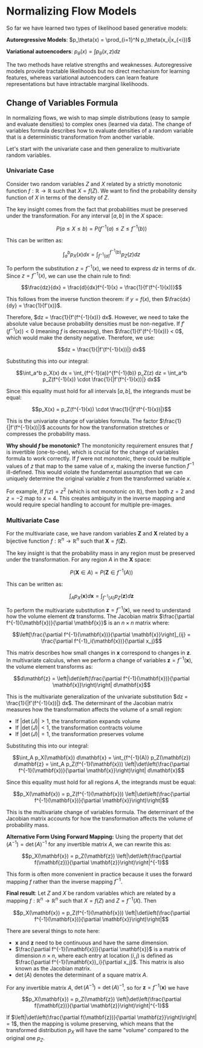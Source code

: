 # Normalizing Flow Models

So far we have learned two types of likelihood based generative models:

**Autoregressive Models**: $p_\theta(x) = \prod_{i=1}^N p_\theta(x_i|x_{<i})$

**Variational autoencoders**: $p_\theta(x) = \int p_\theta(x,z)dz$

The two methods have relative strengths and weaknesses. Autoregressive models provide tractable likelihoods but no direct mechanism for learning features, whereas variational autoencoders can learn feature representations but have intractable marginal likelihoods.

## Change of Variables Formula

In normalizing flows, we wish to map simple distributions (easy to sample and evaluate densities) to complex ones (learned via data). The change of variables formula describes how to evaluate densities of a random variable that is a deterministic transformation from another variable.

Let's start with the univariate case and then generalize to multivariate random variables.

### Univariate Case

Consider two random variables $Z$ and $X$ related by a strictly monotonic function $f: \mathbb{R} \rightarrow \mathbb{R}$ such that $X = f(Z)$. We want to find the probability density function of $X$ in terms of the density of $Z$.

The key insight comes from the fact that probabilities must be preserved under the transformation. For any interval $[a, b]$ in the $X$ space:

$$P(a \leq X \leq b) = P(f^{-1}(a) \leq Z \leq f^{-1}(b))$$

This can be written as:

$$\int_a^b p_X(x) dx = \int_{f^{-1}(a)}^{f^{-1}(b)} p_Z(z) dz$$

To perform the substitution $z = f^{-1}(x)$, we need to express $dz$ in terms of $dx$. Since $z = f^{-1}(x)$, we can use the chain rule to find:

$$\frac{dz}{dx} = \frac{d}{dx}f^{-1}(x) = \frac{1}{f'(f^{-1}(x))}$$

This follows from the inverse function theorem: if $y = f(x)$, then $\frac{dx}{dy} = \frac{1}{f'(x)}$.

Therefore, $dz = \frac{1}{f'(f^{-1}(x))} dx$. However, we need to take the absolute value because probability densities must be non-negative. If $f'(f^{-1}(x)) < 0$ (meaning $f$ is decreasing), then $\frac{1}{f'(f^{-1}(x))} < 0$, which would make the density negative. Therefore, we use:

$$dz = \frac{1}{|f'(f^{-1}(x))|} dx$$

Substituting this into our integral:

$$\int_a^b p_X(x) dx = \int_{f^{-1}(a)}^{f^{-1}(b)} p_Z(z) dz = \int_a^b p_Z(f^{-1}(x)) \cdot \frac{1}{|f'(f^{-1}(x))|} dx$$

Since this equality must hold for all intervals $[a, b]$, the integrands must be equal:

$$p_X(x) = p_Z(f^{-1}(x)) \cdot \frac{1}{|f'(f^{-1}(x))|}$$

This is the univariate change of variables formula. The factor $\frac{1}{|f'(f^{-1}(x))|}$ accounts for how the transformation stretches or compresses the probability mass.

**Why should $f$ be monotonic?** The monotonicity requirement ensures that $f$ is invertible (one-to-one), which is crucial for the change of variables formula to work correctly. If $f$ were not monotonic, there could be multiple values of $z$ that map to the same value of $x$, making the inverse function $f^{-1}$ ill-defined. This would violate the fundamental assumption that we can uniquely determine the original variable $z$ from the transformed variable $x$.

For example, if $f(z) = z^2$ (which is not monotonic on $\mathbb{R}$), then both $z = 2$ and $z = -2$ map to $x = 4$. This creates ambiguity in the inverse mapping and would require special handling to account for multiple pre-images.

### Multivariate Case

For the multivariate case, we have random variables $\mathbf{Z}$ and $\mathbf{X}$ related by a bijective function $f: \mathbb{R}^n \rightarrow \mathbb{R}^n$ such that $\mathbf{X} = f(\mathbf{Z})$.

The key insight is that the probability mass in any region must be preserved under the transformation. For any region $A$ in the $\mathbf{X}$ space:

$$P(\mathbf{X} \in A) = P(\mathbf{Z} \in f^{-1}(A))$$

This can be written as:

$$\int_A p_X(\mathbf{x}) d\mathbf{x} = \int_{f^{-1}(A)} p_Z(\mathbf{z}) d\mathbf{z}$$

To perform the multivariate substitution $\mathbf{z} = f^{-1}(\mathbf{x})$, we need to understand how the volume element $d\mathbf{z}$ transforms. The Jacobian matrix $\frac{\partial f^{-1}(\mathbf{x})}{\partial \mathbf{x}}$ is an $n \times n$ matrix where:

$$\left[\frac{\partial f^{-1}(\mathbf{x})}{\partial \mathbf{x}}\right]_{ij} = \frac{\partial f^{-1}_i(\mathbf{x})}{\partial x_j}$$

This matrix describes how small changes in $\mathbf{x}$ correspond to changes in $\mathbf{z}$. In multivariate calculus, when we perform a change of variables $\mathbf{z} = f^{-1}(\mathbf{x})$, the volume element transforms as:

$$d\mathbf{z} = \left|\det\left(\frac{\partial f^{-1}(\mathbf{x})}{\partial \mathbf{x}}\right)\right| d\mathbf{x}$$

This is the multivariate generalization of the univariate substitution $dz = \frac{1}{|f'(f^{-1}(x))|} dx$. The determinant of the Jacobian matrix measures how the transformation affects the volume of a small region:
- If $|\det(J)| > 1$, the transformation expands volume
- If $|\det(J)| < 1$, the transformation contracts volume  
- If $|\det(J)| = 1$, the transformation preserves volume

Substituting this into our integral:

$$\int_A p_X(\mathbf{x}) d\mathbf{x} = \int_{f^{-1}(A)} p_Z(\mathbf{z}) d\mathbf{z} = \int_A p_Z(f^{-1}(\mathbf{x})) \left|\det\left(\frac{\partial f^{-1}(\mathbf{x})}{\partial \mathbf{x}}\right)\right| d\mathbf{x}$$

Since this equality must hold for all regions $A$, the integrands must be equal:

$$p_X(\mathbf{x}) = p_Z(f^{-1}(\mathbf{x})) \left|\det\left(\frac{\partial f^{-1}(\mathbf{x})}{\partial \mathbf{x}}\right)\right|$$

This is the multivariate change of variables formula. The determinant of the Jacobian matrix accounts for how the transformation affects the volume of probability mass.

**Alternative Form Using Forward Mapping:**
Using the property that $\det(A^{-1}) = \det(A)^{-1}$ for any invertible matrix $A$, we can rewrite this as:

$$p_X(\mathbf{x}) = p_Z(\mathbf{z}) \left|\det\left(\frac{\partial f(\mathbf{z})}{\partial \mathbf{z}}\right)\right|^{-1}$$

This form is often more convenient in practice because it uses the forward mapping $f$ rather than the inverse mapping $f^{-1}$.

**Final result**: Let $Z$ and $X$ be random variables which are related by a mapping $f: \mathbb{R}^n \rightarrow \mathbb{R}^n$ such that $X = f(Z)$ and $Z = f^{-1}(X)$. Then

$$p_X(\mathbf{x}) = p_Z(f^{-1}(\mathbf{x})) \left|\det\left(\frac{\partial f^{-1}(\mathbf{x})}{\partial \mathbf{x}}\right)\right|$$

There are several things to note here:

- $\mathbf{x}$ and $\mathbf{z}$ need to be continuous and have the same dimension.
- $\frac{\partial f^{-1}(\mathbf{x})}{\partial \mathbf{x}}$ is a matrix of dimension $n \times n$, where each entry at location $(i,j)$ is defined as $\frac{\partial f^{-1}(\mathbf{x})_i}{\partial x_j}$. This matrix is also known as the Jacobian matrix.
- $\det(A)$ denotes the determinant of a square matrix $A$.

For any invertible matrix $A$, $\det(A^{-1}) = \det(A)^{-1}$, so for $\mathbf{z} = f^{-1}(\mathbf{x})$ we have

$$p_X(\mathbf{x}) = p_Z(\mathbf{z}) \left|\det\left(\frac{\partial f(\mathbf{z})}{\partial \mathbf{z}}\right)\right|^{-1}$$

If $\left|\det\left(\frac{\partial f(\mathbf{z})}{\partial \mathbf{z}}\right)\right| = 1$, then the mapping is volume preserving, which means that the transformed distribution $p_X$ will have the same "volume" compared to the original one $p_Z$.